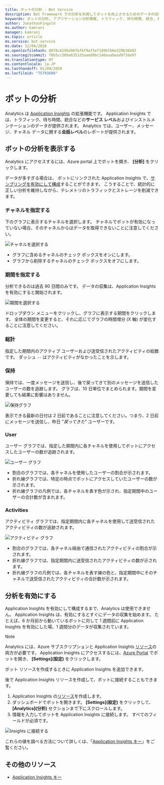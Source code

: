 ```yaml
---
title: ボットの分析 - Bot Service
description: Bot Framework での分析を利用してボットを向上させるためのデータの収集と分析の使用方法について説明します。
keywords: ボットの分析, アプリケーション分析情報, トラフィック, 待ち時間, 統合, AppInsights
author: JonathanFingold
ms.author: kamrani
manager: kamrani
ms.topic: article
ms.service: bot-service
ms.date: 12/04/2018
ms.openlocfilehash: 88f8c629bd907bf6f9af3ef189bfb6e329b36b02
ms.sourcegitcommit: f8b5cc509a6351d3aae89bc146eaabead973de97
ms.translationtype: HT
ms.contentlocale: ja-JP
ms.lasthandoff: 01/09/2020
ms.locfileid: "75793608"
---
```

# <a name="bot-analytics"></a>ボットの分析

Analytics は [Application Insights](/azure/application-insights/app-insights-analytics) の拡張機能です。 Application Insights では、トラフィック、待ち時間、統合などの**サービス レベル**およびインストルメンテーションのデータが提供されます。 Analytics では、ユーザー、メッセージ、チャネル データに関する**会話レベル**のレポートが提供されます。

## <a name="view-analytics-for-a-bot"></a>ボットの分析を表示する

Analytics にアクセスするには、Azure portal 上でボットを開き、 **[分析]** をクリックします。

データが多すぎる場合は、 ボットにリンクされた Application Insights で、[サンプリングを有効にして構成](/azure/application-insights/app-insights-sampling)することができます。 こうすることで、統計的に正しい分析を維持しながら、テレメトリのトラフィックとストレージを削減できます。

### <a name="specify-channel"></a>チャネルを指定する

下のグラフに表示するチャネルを選択します。 チャネルでボットが有効になっていない場合、そのチャネルからはデータを取得できないことに注意してください。

![チャネルを選択する](~/media/analytics-channels.png)

* グラフに含めるチャネルのチェック ボックスをオンにします。
* グラフから削除するチャネルのチェック ボックスをオフにします。

### <a name="specify-time-period"></a>期間を指定する

分析できるのは過去 90 日間のみです。 データの収集は、Application Insights を有効にすると開始されます。

![期間を選択する](~/media/analytics-timepick.png)

ドロップダウン メニューをクリックし、グラフに表示する期間をクリックします。
全体の期間を変更すると、それに応じてグラフの時間増分 (X 軸) が変化することに注意してください。

### <a name="grand-totals"></a>総計

指定した期間内のアクティブ ユーザーおよび送受信されたアクティビティの総数です。
ダッシュ `--` はアクティビティがなかったことを示します。

### <a name="retention"></a>保持

保持では、一度メッセージを送信し、後で戻ってきて別のメッセージを送信したユーザーの数を追跡します。
グラフは、10 日単位でまとめられます。期間を変更しても結果に影響はありません。

![保持グラフ](~/media/analytics-retention.png)

表示できる最新の日付は 2 日前であることに注意してください。つまり、2 日前にメッセージを送信し、昨日 "*戻ってきた*" ユーザーです。

### <a name="user"></a>User

ユーザー グラフでは、指定した期間内に各チャネルを使用してボットにアクセスしたユーザーの数が追跡されます。

![ユーザー グラフ](~/media/analytics-users.png)

* 割合のグラフでは、各チャネルを使用したユーザーの割合が示されます。
* 折れ線グラフでは、特定の時点でボットにアクセスしていたユーザーの数が示されます。
* 折れ線グラフの凡例では、各チャネルを表す色が示され、指定期間中のユーザーの合計数が含まれます。

### <a name="activities"></a>Activities

アクティビティ グラフでは、指定期間内に各チャネルを使用して送受信されたアクティビティの数が追跡されます。

![アクティビティ グラフ](~/media/analytics-activities.png)

* 割合のグラフでは、各チャネル経由で通信されたアクティビティの割合が示されます。
* 折れ線グラフでは、指定期間内に送受信されたアクティビティの数が示されます。
* 折れ線グラフの凡例では、各チャネルを表す線の色と、指定期間中にそのチャネルで送受信されたアクティビティの合計数が示されます。

## <a name="enable-analytics"></a>分析を有効にする

Application Insights を有効にして構成するまで、Analytics は使用できません。 Application Insights は、有効にするとすぐにデータの収集を始めます。 たとえば、6 か月前から動いているボットに対して 1 週間前に Application Insights を有効にした場、1 週間分のデータが収集されています。

> [!NOTE]
> Analytics には、Azure サブスクリプションと Application Insights [リソース](/azure/application-insights/app-insights-create-new-resource)の両方が必要です。
Application Insights にアクセスするには、[Azure Portal](https://portal.azure.com/) でボットを開き、 **[Settings]\(設定\)** をクリックします。

ボット リソースを作成するときに Application Insights を追加できます。

後で Application Insights リソースを作成して、ボットに接続することもできます。

1. Application Insights の[リソース](/azure/application-insights/app-insights-create-new-resource)を作成します。
2. ダッシュボードでボットを開きます。 **[Settings]\(設定\)** をクリックして、 **[Analytics]\(分析\)** セクションまで下にスクロールします。
3. 情報を入力してボットを Application Insights に接続します。 すべてのフィールドが必須です。

![Insights に接続する](~/media/analytics-enable.png)

<!--Snip: As of 12/04/2018, parts of this appear to be out of date. However, ~/bot-service-resources-app-insights-keys.md appears to be up to date.

### AppInsights Instrumentation Key

To find this value, open the Application Insights resource for your bot and navigate to **Configure** > **Properties**.

### AppInsights API key

Provide an Azure App Insights API key. Learn how to [generate a new API key](https://dev.applicationinsights.io/documentation/Authorization/API-key-and-App-ID). Only **Read** permission is required.

### AppInsights Application ID

To find this value, open Application Insights and navigate to **Configure** > **API Access**.

/Snip-->

これらの値を調べる方法について詳しくは、「[Application Insights キー](~/bot-service-resources-app-insights-keys.md)」をご覧ください。

## <a name="additional-resources"></a>その他のリソース
* [Application Insights キー](~/bot-service-resources-app-insights-keys.md)